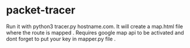 # packet-tracer
Run it with python3 tracer.py hostname.com. It will create a map.html file where the route is mapped . 
Requires google map api to be activated and dont forget to put your key in mapper.py file . 
